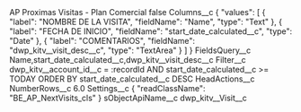 <?xml version="1.0" encoding="UTF-8"?>
<CustomMetadata xmlns="http://soap.sforce.com/2006/04/metadata" xmlns:xsi="http://www.w3.org/2001/XMLSchema-instance" xmlns:xsd="http://www.w3.org/2001/XMLSchema">
    <label>AP Proximas Visitas - Plan Comercial</label>
    <protected>false</protected>
    <values>
        <field>Columns__c</field>
        <value xsi:type="xsd:string">{
    &quot;values&quot;: [
        {
            &quot;label&quot;: &quot;NOMBRE DE LA VISITA&quot;,
            &quot;fieldName&quot;: &quot;Name&quot;,
            &quot;type&quot;: &quot;Text&quot;
        },
        {
            &quot;label&quot;: &quot;FECHA DE INICIO&quot;,
            &quot;fieldName&quot;: &quot;start_date_calculated__c&quot;,
            &quot;type&quot;: &quot;Date&quot;
        },
        {
            &quot;label&quot;: &quot;COMENTARIOS&quot;,
            &quot;fieldName&quot;: &quot;dwp_kitv__visit_desc__c&quot;,
            &quot;type&quot;: &quot;TextArea&quot;
        }
    ]
}</value>
    </values>
    <values>
        <field>FieldsQuery__c</field>
        <value xsi:type="xsd:string">Name,start_date_calculated__c,dwp_kitv__visit_desc__c</value>
    </values>
    <values>
        <field>Filter__c</field>
        <value xsi:type="xsd:string">dwp_kitv__account_id__c = :recordId AND start_date_calculated__c &gt;= TODAY ORDER BY start_date_calculated__c DESC</value>
    </values>
    <values>
        <field>HeadActions__c</field>
        <value xsi:nil="true"/>
    </values>
    <values>
        <field>NumberRows__c</field>
        <value xsi:type="xsd:double">6.0</value>
    </values>
    <values>
        <field>Settings__c</field>
        <value xsi:type="xsd:string">{
    &quot;readClassName&quot;: &quot;BE_AP_NextVisits_cls&quot;
}</value>
    </values>
    <values>
        <field>sObjectApiName__c</field>
        <value xsi:type="xsd:string">dwp_kitv__Visit__c</value>
    </values>
</CustomMetadata>
